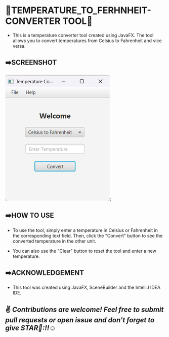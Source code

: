 # 🔰TEMPERATURE_TO_FERHNHEIT-CONVERTER TOOL🎰

* This is a temperature converter tool created using JavaFX. The tool allows you to convert temperatures from Celsius to Fahrenheit and vice versa.

## ➡️SCREENSHOT

![SS of Tool](./tempconverter.png);

## ➡️HOW TO USE

* To use the tool, simply enter a temperature in Celsius or Fahrenheit in the corresponding text field. Then, click the "Convert" button to see the converted temperature in the other unit.

* You can also use the "Clear" button to reset the tool and enter a new temperature.

## ➡️ACKNOWLEDGEMENT
* This tool was created using JavaFX, SceneBuilder and the IntelliJ IDEA IDE.

## :v: ***Contributions are welcome! Feel free to submit pull requests or open issue and don't forget to give STAR🌟:!!***:relaxed:
